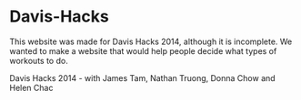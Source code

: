 Davis-Hacks
===========

This website was made for Davis Hacks 2014, although it is incomplete.
We wanted to make a website that would help people decide what types of workouts to do.

Davis Hacks 2014 - with James Tam, Nathan Truong, Donna Chow and Helen Chac

